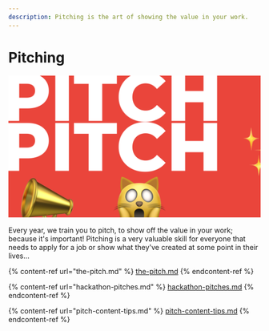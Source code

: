 ```yaml
---
description: Pitching is the art of showing the value in your work.
---
```


# Pitching

![It's the scary type of fun](<../../.gitbook/assets/Screenshot 2020-07-06 at 10.17.53.png>)

Every year, we train you to pitch, to show off the value in your work; because it's important! Pitching is a very valuable skill for everyone that needs to apply for a job or show what they've created at some point in their lives...

{% content-ref url="the-pitch.md" %}
[the-pitch.md](the-pitch.md)
{% endcontent-ref %}

{% content-ref url="hackathon-pitches.md" %}
[hackathon-pitches.md](hackathon-pitches.md)
{% endcontent-ref %}

{% content-ref url="pitch-content-tips.md" %}
[pitch-content-tips.md](pitch-content-tips.md)
{% endcontent-ref %}

